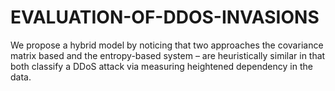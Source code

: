 # EVALUATION-OF-DDOS-INVASIONS
We propose a hybrid model by noticing that two approaches the covariance matrix based and the entropy-based system – are heuristically similar in that both classify a DDoS attack via measuring heightened dependency in the data.
